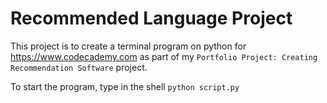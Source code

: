 # Recommended Language Project
This project is to create a terminal program on python for https://www.codecademy.com as part of my `Portfolio Project: Creating Recommendation Software` project.

To start the program, type in the shell `python script.py`
